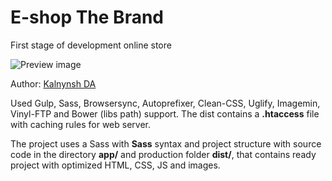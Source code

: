 <h1>E-shop The Brand</h1>
<p>First stage of development online store</p>

<p>
	<img src="" alt="Preview image">
</p>

<p>Author: 
	<a href="https://github.com/kalnynsh/" target="_blank">
		Kalnynsh DA
	</a>
</p>

<p>Used Gulp, Sass, Browsersync, Autoprefixer, Clean-CSS, Uglify, Imagemin, Vinyl-FTP and Bower (libs path) support. The dist contains a <strong>.htaccess</strong> file with caching rules for web server.</p>

<p>The project uses a Sass with <strong>Sass</strong> syntax and project structure with source code in the directory <strong>app/</strong> and production folder <strong>dist/</strong>, that contains ready project with optimized HTML, CSS, JS and images.</p>
